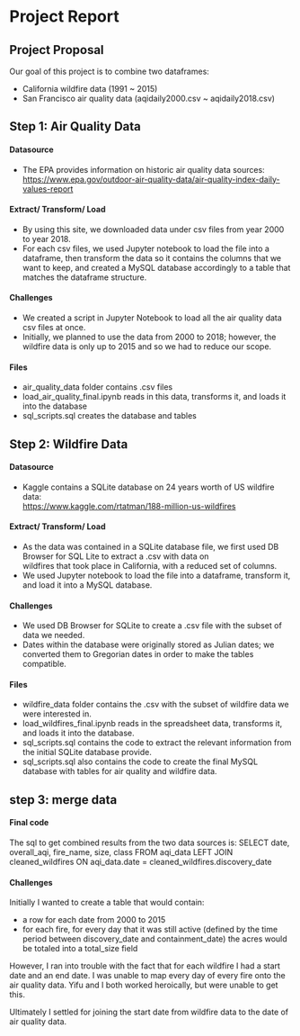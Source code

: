 # Project Report 

## Project Proposal

Our goal of this project is to combine two dataframes: 
* California wildfire data (1991 ~ 2015)
* San Francisco air quality data (aqidaily2000.csv ~ aqidaily2018.csv)


## Step 1: Air Quality Data

#### Datasource

* The EPA provides information on historic air quality data sources: 
  https://www.epa.gov/outdoor-air-quality-data/air-quality-index-daily-values-report

#### Extract/ Transform/ Load

* By using this site, we downloaded data under csv files from year 2000 to year 2018.
* For each csv files, we used Jupyter notebook to load the file into a dataframe, then transform the data so it contains the 
  columns that we want to keep, and created a MySQL database accordingly to a table that matches the dataframe structure.

#### Challenges

* We created a script in Jupyter Notebook to load all the air quality data csv files at once.
* Initially, we planned to use the data from 2000 to 2018; however, the wildfire data is only up to 2015 and so we had to 
  reduce our scope.

#### Files

* air_quality_data folder contains .csv files
* load_air_quality_final.ipynb reads in this data, transforms it, and loads it into the database
* sql_scripts.sql creates the database and tables

## Step 2: Wildfire Data

#### Datasource

* Kaggle contains a SQLite database on 24 years worth of US wildfire data:  
  https://www.kaggle.com/rtatman/188-million-us-wildfires

#### Extract/ Transform/ Load

* As the data was contained in a SQLite database file, we first used DB Browser for SQL Lite to extract a .csv with data on   
  wildfires that took place in California, with a reduced set of columns.
* We used Jupyter notebook to load the file into a dataframe, transform it, and load it into a MySQL database.


#### Challenges

* We used DB Browser for SQLite to create a .csv file with the subset of data we needed.
* Dates within the database were originally stored as Julian dates; we converted them to Gregorian dates in order to make the 
  tables compatible.

#### Files

* wildfire_data folder contains the .csv with the subset of wildfire data we were interested in.
* load_wildfires_final.ipynb reads in the spreadsheet data, transforms it, and loads it into the database.
* sql_scripts.sql contains the code to extract the relevant information from the initial SQLite database provide.
* sql_scripts.sql also contains the code to create the final MySQL database with tables for air quality and wildfire data.

## step 3: merge data

#### Final code
The sql to get combined results from the two data sources is:
SELECT date, overall_aqi, fire_name, size, class
FROM
aqi_data
LEFT JOIN
cleaned_wildfires ON aqi_data.date = cleaned_wildfires.discovery_date

#### Challenges
Initially I wanted to create a table that would contain:
* a row for each date from 2000 to 2015
* for each fire, for every day that it was still active (defined by the time period between discovery_date and containment_date) the acres would be totaled into a total_size field

However, I ran into trouble with the fact that for each wildfire I had a start date and an end date.  I was unable to map every day of every fire onto the air quality data.  Yifu and I both worked heroically, but were unable to get this.

Ultimately I settled for joining the start date from wildfire data to the date of air quality data.





